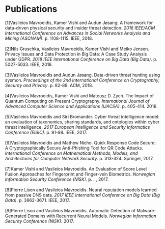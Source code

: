 # Publications 
[1]Vasileios Mavroeidis, Kamer Vishi and Audun Jøsang. A framework for data-driven physical security and insider threat detection. *2018 IEEE/ACM International Conference on Advances in Social Networks Analysis and Mining (ASONAM)*. p. 1108-1115. IEEE, 2018.<br/><br/>[2]Nils Gruschka, Vasileios Mavroeidis, Kamer Vishi and Meiko Jensen. Privacy Issues and Data Protection in Big Data: A Case Study Analysis under GDPR. *2018 IEEE International Conference on Big Data (Big Data)*. p. 5027-5033. IEEE, 2018.<br/><br/>[3]Vasileios Mavroeidis and Audun Jøsang. Data-driven threat hunting using sysmon. *Proceedings of the 2nd International Conference on Cryptography, Security and Privacy*. p. 82-88. ACM, 2018.<br/><br/>[4]Vasileios Mavroeidis, Kamer Vishi and Mateusz D. Zych. The Impact of Quantum Computing on Present Cryptography. *International Journal of Advanced Computer Science and Applications (IJACSA)*. p. 405-414. 2018.<br/><br/>[5]Vasileios Mavroeidis and Siri Bromander. Cyber threat intelligence model: an evaluation of taxonomies, sharing standards, and ontologies within cyber threat intelligence. *2017 European Intelligence and Security Informatics Conference (EISIC)*. p. 91-98. IEEE, 2017.<br/><br/>[6]Vasileios Mavroeidis and Mathew Nicho. Quick Response Code Secure: A Cryptographically Secure Anti-Phishing Tool for QR Code Attacks. *International Conference on Mathematical Methods, Models, and Architectures for Computer Network Security*. p. 313-324. Springer, 2017.<br/><br/>[7]Kamer Vishi and Vasileios Mavroeidis. An Evaluation of Score Level Fusion Approaches for Fingerprint and Finger-vein Biometrics. *Norwegian Information Security Conference (NISK)*. p. . , 2017.<br/><br/>[8]Pierre Lison and Vasileios Mavroeidis. Neural reputation models learned from passive DNS data. *2017 IEEE International Conference on Big Data (Big Data)*. p. 3662-3671. IEEE, 2017.<br/><br/>[9]Pierre Lison and Vasileios Mavroeidis. Automatic Detection of Malware-Generated Domains with Recurrent Neural Models. *Norwegian Information Security Conference (NISK)*. 2017.<br/><br/>